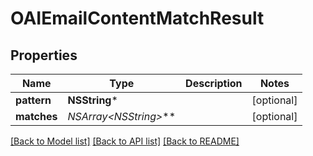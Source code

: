 # OAIEmailContentMatchResult

## Properties
Name | Type | Description | Notes
------------ | ------------- | ------------- | -------------
**pattern** | **NSString*** |  | [optional] 
**matches** | **NSArray&lt;NSString*&gt;*** |  | [optional] 

[[Back to Model list]](../README#documentation-for-models) [[Back to API list]](../README#documentation-for-api-endpoints) [[Back to README]](../README)


